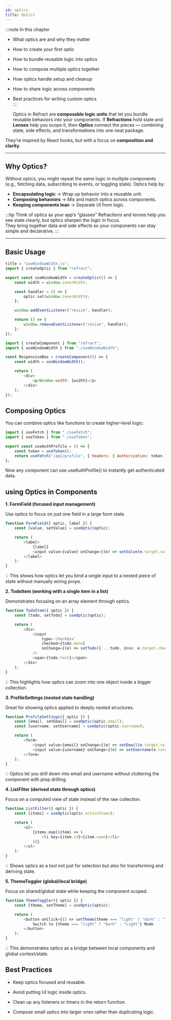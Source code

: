 ```yaml
---
id: optics
title: Optics
---
```


:::note In this chapter

- What optics are and why they matter
- How to create your first optic
- How to bundle reusable logic into optics
- How to compose multiple optics together
- How optics handle setup and cleanup
- How to share logic across components
- Best practices for writing custom optics  
  :::

  Optics in Refract are **composable logic units** that let you bundle reusable behaviors into your components. If **Refractions** hold state and **Lenses** help you scope it, then **Optics** connect the pieces — combining state, side effects, and transformations into one neat package.

They’re inspired by React hooks, but with a focus on **composition and clarity**.

---

## Why Optics?

Without optics, you might repeat the same logic in multiple components (e.g., fetching data, subscribing to events, or toggling state). Optics help by:

- **Encapsulating logic** → Wrap up behavior into a reusable unit.
- **Composing behaviors** → Mix and match optics across components.
- **Keeping components lean** → Separate UI from logic.

:::tip Think of optics as your app’s “glasses”
Refractions and lenses help you see state clearly, but optics sharpen the _logic_ in focus.  
They bring together data and side effects so your components can stay simple and declarative.
:::

---

## Basic Usage

```js
title = "useWindowWidth.js";
import { createOptic } from "refract";

export const useWindowWidth = createOptic(() => {
	const width = window.innerWidth;

	const handler = () => {
		optic.set(window.innerWidth);
	};

	window.addEventListener("resize", handler);

	return () => {
		window.removeEventListener("resize", handler);
	};
});
```

```js
import { createComponent } from "refract";
import { useWindowWidth } from "./useWindowWidth";

const ResponsiveBox = createComponent(() => {
	const width = useWindowWidth();

	return (
		<div>
			<p>Window width: {width}</p>
		</div>
	);
});
```

## Composing Optics

You can combine optics like functions to create higher-level logic:

```js
import { useFetch } from "./useFetch";
import { useToken } from "./useToken";

export const useAuthProfile = () => {
	const token = useToken();
	return useFetch("/api/profile", { headers: { Authorization: token } });
};
```

Now any component can use useAuthProfile() to instantly get authenticated data.

## using Optics in Components

**1. FormField (focused input management)**

Use optics to focus on just one field in a large form state.

```js
function FormField({ optic, label }) {
	const [value, setValue] = useOptic(optic);

	return (
		<label>
			{label}
			<input value={value} onChange={(e) => setValue(e.target.value)} />
		</label>
	);
}
```

💡 This shows how optics let you bind a single input to a nested piece of state without manually wiring props.

**2. TodoItem (working with a single item in a list)**

Demonstrates focusing on an array element through optics.

```js
function TodoItem({ optic }) {
	const [todo, setTodo] = useOptic(optic);

	return (
		<div>
			<input
				type='checkbox'
				checked={todo.done}
				onChange={(e) => setTodo({ ...todo, done: e.target.checked })}
			/>
			<span>{todo.text}</span>
		</div>
	);
}
```

💡 This highlights how optics can zoom into one object inside a bigger collection.

**3. ProfileSettings (nested state handling)**

Great for showing optics applied to deeply nested structures.

```js
function ProfileSettings({ optic }) {
	const [email, setEmail] = useOptic(optic.email);
	const [username, setUsername] = useOptic(optic.username);

	return (
		<form>
			<input value={email} onChange={(e) => setEmail(e.target.value)} />
			<input value={username} onChange={(e) => setUsername(e.target.value)} />
		</form>
	);
}
```

💡 Optics let you drill down into email and username without cluttering the component with prop drilling.

**4. ListFilter (derived state through optics)**

Focus on a computed view of state instead of the raw collection.

```js
function ListFilter({ optic }) {
	const [items] = useOptic(optic.activeItems);

	return (
		<ul>
			{items.map((item) => (
				<li key={item.id}>{item.name}</li>
			))}
		</ul>
	);
}
```

💡 Shows optics as a tool not just for selection but also for transforming and deriving state.

**5. ThemeToggler (global/local bridge)**

Focus on shared/global state while keeping the component scoped.

```js
function ThemeToggler({ optic }) {
	const [theme, setTheme] = useOptic(optic);

	return (
		<button onClick={() => setTheme(theme === "light" ? "dark" : "light")}>
			Switch to {theme === "light" ? "Dark" : "Light"} Mode
		</button>
	);
}
```

💡 This demonstrates optics as a bridge between local components and global context/state.

## Best Practices

- Keep optics focused and reusable.

- Avoid putting UI logic inside optics.

- Clean up any listeners or timers in the return function.

- Compose small optics into larger ones rather than duplicating logic.
